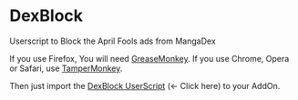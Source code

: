 # DexBlock
Userscript to Block the April Fools ads from MangaDex

If you use Firefox, You will need [GreaseMonkey](https://addons.mozilla.org/en-US/firefox/addon/greasemonkey/).
If you use Chrome, Opera or Safari, use [TamperMonkey](https://tampermonkey.net/).

Then just import the [DexBlock UserScript](https://raw.github.com/AlexAMCS/DexBlock/blob/master/dexblock.user.js) (<- Click here) to your AddOn.
